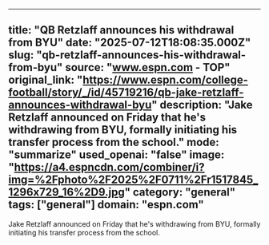 ---
   title: "QB Retzlaff announces his withdrawal from BYU"
   date: "2025-07-12T18:08:35.000Z"
   slug: "qb-retzlaff-announces-his-withdrawal-from-byu"
   source: "www.espn.com - TOP"
   original_link: "https://www.espn.com/college-football/story/_/id/45719216/qb-jake-retzlaff-announces-withdrawal-byu"
   description: "Jake Retzlaff announced on Friday that he's withdrawing from BYU, formally initiating his transfer process from the school."
   mode: "summarize"
   used_openai: "false"
   image: "https://a4.espncdn.com/combiner/i?img=%2Fphoto%2F2025%2F0711%2Fr1517845_1296x729_16%2D9.jpg"
   category: "general"
   tags: ["general"]
   domain: "espn.com"
  ---
  Jake Retzlaff announced on Friday that he's withdrawing from BYU, formally initiating his transfer process from the school.